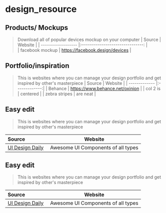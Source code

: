 # design_resource

## Products/ Mockups
> Download all of popular devices mockup on your computer
| Source              | Website                          |
| ------------------  |:-------------------------------: |                 
| facebook mockup     | https://facebook.design/devices  |
                  

## Portfolio/inspiration 
> This is websites where you can manage your design portfolio and get inspired by other's masterpiece 
| Source              | Website           |
| -------------       |:-------------:|
| Behance             | https://www.behance.net/oxinion |
| col 2 is            | centered      |
| zebra stripes       | are neat      |

## Easy edit
> This is websites where you can manage your design portfolio and get inspired by other's masterpiece 

| Source&nbsp; &nbsp; &nbsp; &nbsp; &nbsp; &nbsp; &nbsp; &nbsp;    | Website                                         |
| ---------------------------------------------------------------- | --------------------------------------------------- |
| [UI Design Daily](https://uidesigndaily.com/)                    | Awesome UI Components of all types                  |

## Easy edit
> This is websites where you can manage your design portfolio and get inspired by other's masterpiece 

| Source&nbsp; &nbsp; &nbsp; &nbsp; &nbsp; &nbsp; &nbsp; &nbsp;   | Website                                         |
| ---------------------------------------------------------------- | --------------------------------------------------- |
| [UI Design Daily](https://uidesigndaily.com/)                    | Awesome UI Components of all types                  |
